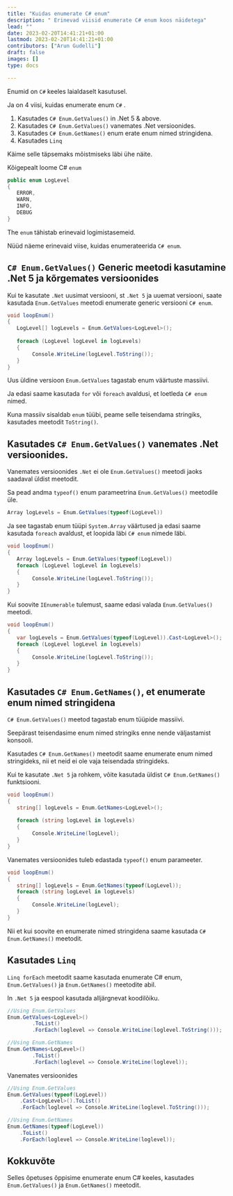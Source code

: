 ```yaml
---
title: "Kuidas enumerate C# enum"
description: " Erinevad viisid enumerate C# enum koos näidetega"
lead: ""
date: 2023-02-20T14:41:21+01:00
lastmod: 2023-02-20T14:41:21+01:00
contributors: ["Arun Gudelli"]
draft: false
images: []
type: docs

---
```


Enumid on `C#` keeles laialdaselt kasutusel. 

Ja on 4 viisi, kuidas enumerate enum `C#` . 

1. Kasutades `C# Enum.GetValues()` in .Net 5 &amp; above.
2. Kasutades `C# Enum.GetValues()` vanemates .Net versioonides.
3. Kasutades `C# Enum.GetNames()` enum erate enum nimed stringidena.
4. Kasutades `Linq`

Käime selle täpsemaks mõistmiseks läbi ühe näite. 

Kõigepealt loome C# `enum`

```csharp
public enum LogLevel
{
   ERROR, 
   WARN, 
   INFO, 
   DEBUG
}
```

The `enum` tähistab erinevaid logimistasemeid.

Nüüd näeme erinevaid viise, kuidas enumerateerida `C# enum`.

## `C# Enum.GetValues()` Generic meetodi kasutamine .Net 5 ja kõrgemates versioonides

Kui te kasutate `.Net` uusimat versiooni, st `.Net 5` ja uuemat versiooni, saate kasutada `Enum.GetValues` meetodi enumerate generic versiooni `C# enum`.

```csharp
void loopEnum()
{
   LogLevel[] logLevels = Enum.GetValues<LogLevel>();
   
   foreach (LogLevel logLevel in logLevels)
   {
        Console.WriteLine(logLevel.ToString());
   }
}
```

Uus üldine versioon `Enum.GetValues` tagastab enum väärtuste massiivi. 

Ja edasi saame kasutada `for` või `foreach` avaldusi, et loetleda `C# enum` nimed. 

Kuna massiiv sisaldab `enum` tüübi, peame selle teisendama stringiks, kasutades meetodit `ToString()`.

## Kasutades `C# Enum.GetValues()` vanemates .Net versioonides.

Vanemates versioonides `.Net` ei ole `Enum.GetValues()` meetodi jaoks saadaval üldist meetodit. 

Sa pead andma `typeof()` enum parameetrina `Enum.GetValues()` meetodile üle. 

```csharp
Array logLevels = Enum.GetValues(typeof(LogLevel))
```
Ja see tagastab enum tüüpi `System.Array` väärtused ja edasi saame kasutada `foreach` avaldust, et loopida läbi `C# enum` nimede läbi.

```csharp
void loopEnum()
{
   Array logLevels = Enum.GetValues(typeof(LogLevel))
   foreach (LogLevel logLevel in logLevels)
   {
        Console.WriteLine(logLevel.ToString());
   }
}
```

Kui soovite `IEnumerable` tulemust, saame edasi valada `Enum.GetValues()` meetodi.

```csharp
void loopEnum()
{
   var logLevels = Enum.GetValues(typeof(LogLevel)).Cast<LogLevel>();
   foreach (LogLevel logLevel in logLevels)
   {
        Console.WriteLine(logLevel.ToString());
   }
}
```

## Kasutades `C# Enum.GetNames()`, et enumerate enum nimed stringidena 

`C# Enum.GetValues()` meetod tagastab enum tüüpide massiivi. 

Seepärast teisendasime enum nimed stringiks enne nende väljastamist konsooli.

Kasutades `C# Enum.GetNames()` meetodit saame enumerate enum nimed stringideks, nii et neid ei ole vaja teisendada stringideks.

Kui te kasutate `.Net 5` ja rohkem, võite kasutada üldist `C# Enum.GetNames()` funktsiooni.

```csharp
void loopEnum()
{
   string[] logLevels = Enum.GetNames<LogLevel>();
   
   foreach (string logLevel in logLevels)
   {
        Console.WriteLine(logLevel);
   }
}
```

Vanemates versioonides tuleb edastada `typeof()` enum parameeter.

```csharp
void loopEnum()
{
   string[] logLevels = Enum.GetNames(typeof(LogLevel));
   foreach (string logLevel in logLevels)
   {
        Console.WriteLine(logLevel);
   }
}
```

Nii et kui soovite en enumerate nimed stringidena saame kasutada `C# Enum.GetNames()` meetodit.

## Kasutades `Linq`

 `Linq forEach` meetodit saame kasutada enumerate C# enum, `Enum.GetValues()` ja `Enum.GetNames()` meetodite abil.

In `.Net 5` ja eespool kasutada alljärgnevat koodilõiku.

```csharp
//Using Enum.GetValues
Enum.GetValues<LogLevel>()
        .ToList()
        .ForEach(loglevel => Console.WriteLine(loglevel.ToString()));

//Using Enum.GetNames
Enum.GetNames<LogLevel>()
        .ToList()
        .ForEach(loglevel => Console.WriteLine(loglevel));        
```

Vanemates versioonides

```csharp
//Using Enum.GetValues
Enum.GetValues(typeof(LogLevel))
    .Cast<LogLevel>().ToList()
    .ForEach(loglevel => Console.WriteLine(loglevel.ToString()));

//Using Enum.GetNames
Enum.GetNames(typeof(LogLevel))
    .ToList()
    .ForEach(loglevel => Console.WriteLine(loglevel));    
```

## Kokkuvõte

Selles õpetuses õppisime enumerate enum C# keeles, kasutades `Enum.GetValues()` ja `Enum.GetNames()` meetodit.










